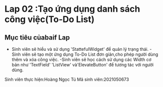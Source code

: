 # Lap 02 :Tạo ứng dụng danh sách công việc(To-Do List)

## Mục tiêu củabaif Lap
- Sinh viên sẽ hiểu và sử dụng 'StattefulWidget' để quản lý trạng thái.
-Sinh viên sẽ tạo một ứng dụng To-Do List đơn giản,cho phép người dùng thêm và xóa công việc.
-Sinh viên sẽ học cách sử dụng các Width cơ bản như 'TextField' 'ListView' và'ElevateButton' để tương tác với người dùng.


Sinh viên thực hiện:Hoàng Ngọc Tú
Mã sinh viên:2021050673